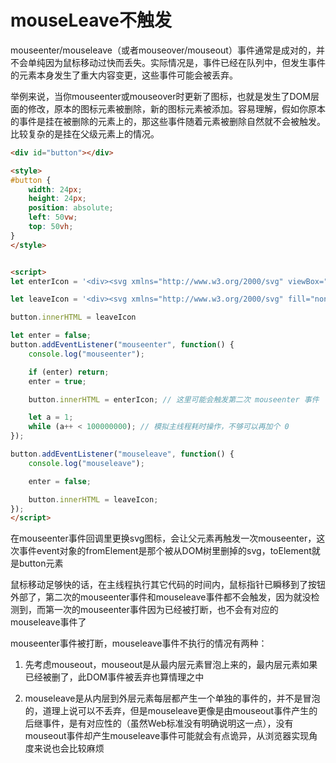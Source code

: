# mouseLeave不触发

mouseenter/mouseleave（或者mouseover/mouseout）事件通常是成对的，并不会单纯因为鼠标移动过快而丢失。实际情况是，事件已经在队列中，但发生事件的元素本身发生了重大内容变更，这些事件可能会被丢弃。

举例来说，当你mouseenter或mouseover时更新了图标，也就是发生了DOM层面的修改，原本的图标元素被删除，新的图标元素被添加。容易理解，假如你原本的事件是挂在被删除的元素上的，那这些事件随着元素被删除自然就不会被触发。比较复杂的是挂在父级元素上的情况。

```html
<div id="button"></div>

<style>
#button {
    width: 24px;
    height: 24px;
    position: absolute;
    left: 50vw;
    top: 50vh;
}
</style>


<script>
let enterIcon = '<div><svg xmlns="http://www.w3.org/2000/svg" viewBox="0 0 24 24" fill="currentColor" aria-hidden="true" class="w-6"><path fill-rule="evenodd" d="M12 2.25c-5.385 0-9.75 4.365-9.75 9.75s4.365 9.75 9.75 9.75 9.75-4.365 9.75-9.75S17.385 2.25 12 2.25zm-1.72 6.97a.75.75 0 10-1.06 1.06L10.94 12l-1.72 1.72a.75.75 0 101.06 1.06L12 13.06l1.72 1.72a.75.75 0 101.06-1.06L13.06 12l1.72-1.72a.75.75 0 10-1.06-1.06L12 10.94l-1.72-1.72z" clip-rule="evenodd"></path></svg></div>';

let leaveIcon = '<div><svg xmlns="http://www.w3.org/2000/svg" fill="none" viewBox="0 0 24 24" stroke-width="1.5" stroke="currentColor" aria-hidden="true" class="w-6"><path stroke-linecap="round" stroke-linejoin="round" d="M9.75 9.75l4.5 4.5m0-4.5l-4.5 4.5M21 12a9 9 0 11-18 0 9 9 0 0118 0z"></path></svg></div>';

button.innerHTML = leaveIcon

let enter = false;
button.addEventListener("mouseenter", function() {
    console.log("mouseenter");

    if (enter) return;
    enter = true;

    button.innerHTML = enterIcon; // 这里可能会触发第二次 mouseenter 事件

    let a = 1;
    while (a++ < 100000000); // 模拟主线程耗时操作，不够可以再加个 0
});

button.addEventListener("mouseleave", function() {
    console.log("mouseleave");

    enter = false;

    button.innerHTML = leaveIcon;
});
</script>
```

在mouseenter事件回调里更换svg图标，会让父元素再触发一次mouseenter，这次事件event对象的fromElement是那个被从DOM树里删掉的svg，toElement就是button元素

鼠标移动足够快的话，在主线程执行其它代码的时间内，鼠标指针已瞬移到了按钮外部了，第二次的mouseenter事件和mouseleave事件都不会触发，因为就没检测到，而第一次的mouseenter事件因为已经被打断，也不会有对应的mouseleave事件了

mouseenter事件被打断，mouseleave事件不执行的情况有两种：

1. 先考虑mouseout，mouseout是从最内层元素冒泡上来的，最内层元素如果已经被删了，此DOM事件被丢弃也算情理之中

2. mouseleave是从内层到外层元素每层都产生一个单独的事件的，并不是冒泡的，道理上说可以不丢弃，但是mouseleave更像是由mouseout事件产生的后继事件，是有对应性的（虽然Web标准没有明确说明这一点），没有mouseout事件却产生mouseleave事件可能就会有点诡异，从浏览器实现角度来说也会比较麻烦

   